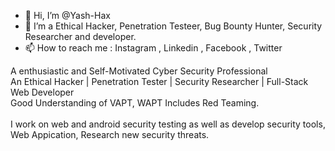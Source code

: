- 👋 Hi, I’m @Yash-Hax<br>
- 👀 I’m a Ethical Hacker, Penetration Testeer, Bug Bounty Hunter, Security Researcher and developer. 
- 📫 How to reach me : Instagram , Linkedin , Facebook , Twitter 

A enthusiastic and Self-Motivated Cyber Security Professional<br>                                                                                                                     An Ethical Hacker | Penetration Tester | Security Researcher | Full-Stack Web Developer<br>                                                                                                                       Good Understanding of VAPT, WAPT Includes Red Teaming.<br>    
                   I work on web and android security testing as well as develop security tools, Web Appication, Research new security threats.                                                                                                                   
